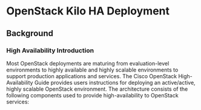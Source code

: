 # OpenStack Kilo HA Deployment
## Background
### High Availability Introduction
Most OpenStack deployments are maturing from evaluation-level environments to highly available and highly scalable environments to support production applications and services. The Cisco OpenStack High-Availability Guide provides users instructions for deploying an active/active, highly scalable OpenStack environment. The architecture consists of the following components used to provide high-availability to OpenStack services:
